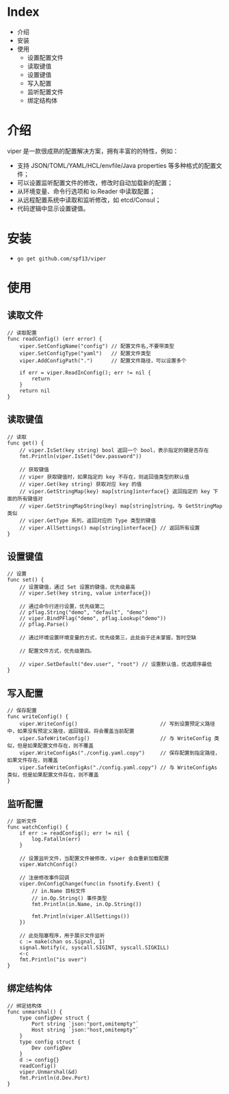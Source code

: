 # Index

- 介绍
- 安装
- 使用
  - 设置配置文件
  - 读取键值
  - 设置键值
  - 写入配置
  - 监听配置文件
  - 绑定结构体

# 介绍

viper 是一款很成熟的配置解决方案，拥有丰富的的特性，例如：

- 支持 JSON/TOML/YAML/HCL/envfile/Java properties 等多种格式的配置文件；
- 可以设置监听配置文件的修改，修改时自动加载新的配置；
- 从环境变量、命令行选项和 io.Reader 中读取配置；
- 从远程配置系统中读取和监听修改，如 etcd/Consul；
- 代码逻辑中显示设置键值。

# 安装

- `go get github.com/spf13/viper`

# 使用

## 读取文件

```
// 读取配置
func readConfig() (err error) {
	viper.SetConfigName("config") // 配置文件名,不要带类型
	viper.SetConfigType("yaml")   // 配置文件类型
	viper.AddConfigPath(".")      // 配置文件路径，可以设置多个

	if err = viper.ReadInConfig(); err != nil {
		return
	}
	return nil
}
```

## 读取键值

```
// 读取
func get() {
	// viper.IsSet(key string) bool 返回一个 bool，表示指定的键是否存在
	fmt.Println(viper.IsSet("dev.password"))

	// 获取键值
	// viper 获取键值时，如果指定的 key 不存在，则返回值类型的默认值
	// viper.Get(key string) 获取对应 key 的值
	// viper.GetStringMap(key) map[string]interface{} 返回指定的 key 下面的所有键值对
	// viper.GetStringMapString(key) map[string]string，与 GetStringMap 类似
	// viper.GetType 系列，返回对应的 Type 类型的键值
	// viper.AllSettings() map[string]interface{} // 返回所有设置
}
```

## 设置键值

```
// 设置
func set() {
	// 设置键值，通过 Set 设置的键值，优先级最高
	// viper.Set(key string, value interface{})

	// 通过命令行进行设置，优先级第二
	// pflag.String("demo", "default", "demo")
	// viper.BindPFlag("demo", pflag.Lookup("demo"))
	// pflag.Parse()

	// 通过环境设置环境变量的方式，优先级第三，此处由于还未掌握，暂时空缺

	// 配置文件方式，优先级第四。

	// viper.SetDefault("dev.user", "root") // 设置默认值，优选顺序最低
}
```

## 写入配置

```
// 保存配置
func writeConfig() {
	viper.WriteConfig()                           // 写到设置预定义路径中，如果没有预定义路径，返回错误。将会覆盖当前配置
	viper.SafeWriteConfig()                       // 与 WriteConfig 类似，但是如果配置文件存在，则不覆盖
	viper.WriteConfigAs("./config.yaml.copy")     // 保存配置到指定路径，如果文件存在，则覆盖
	viper.SafeWriteConfigAs("./config.yaml.copy") // 与 WriteConfigAs 类似，但是如果配置文件存在，则不覆盖
}
```

## 监听配置

```
// 监听文件
func watchConfig() {
	if err := readConfig(); err != nil {
		log.Fatalln(err)
	}

	// 设置监听文件，当配置文件被修改，viper 会自重新加载配置
	viper.WatchConfig()

	// 注册修改事件回调
	viper.OnConfigChange(func(in fsnotify.Event) {
		// in.Name 目标文件
		// in.Op.String() 事件类型
		fmt.Println(in.Name, in.Op.String())

		fmt.Println(viper.AllSettings())
	})

	// 此处阻塞程序，用于展示文件监听
	c := make(chan os.Signal, 1)
	signal.Notify(c, syscall.SIGINT, syscall.SIGKILL)
	<-c
	fmt.Println("is over")
}
```

## 绑定结构体

```
// 绑定结构体
func unmarshal() {
	type configDev struct {
		Port string `json:"port,omitempty"`
		Host string `json:"host,omitempty"`
	}
	type config struct {
		Dev configDev
	}
	d := config{}
	readConfig()
	viper.Unmarshal(&d)
	fmt.Println(d.Dev.Port)
}
```
